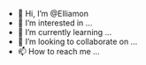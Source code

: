 - 👋 Hi, I’m @Elliamon
- 👀 I’m interested in ...
- 🌱 I’m currently learning ...
- 💞️ I’m looking to collaborate on ...
- 📫 How to reach me ...

<!---
Elliamon/Elliamon is a ✨ special ✨ repository because its `README.md` (this file) appears on your GitHub profile.
You can click the Preview link to take a look at your changes.
--->
